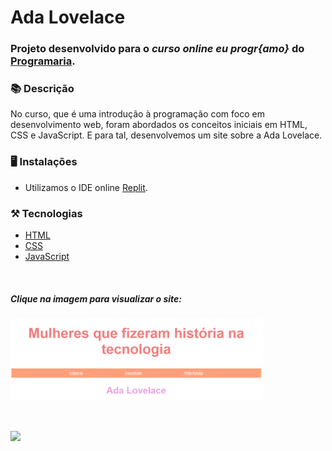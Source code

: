 # Ada Lovelace

### Projeto desenvolvido para o *curso online eu progr{amo}* do [**Programaria**](https://programaria.myedools.com/).

### 📚  Descrição 

No curso, que é uma introdução à programação com foco em desenvolvimento web, foram abordados os conceitos iniciais em HTML, CSS e JavaScript.
E para tal, desenvolvemos um site sobre a Ada Lovelace.

### 🖥️  Instalações

- Utilizamos o IDE online [Replit](https://replit.com/).

### ⚒️  Tecnologias

- [HTML](https://developer.mozilla.org/en-US/docs/Web/HTML)
- [CSS](https://developer.mozilla.org/en-US/docs/Web/CSS)
- [JavaScript](https://developer.mozilla.org/en-US/docs/Web/JavaScript)

&nbsp;


##### Clique na imagem para visualizar o site:


[<img src="img/ada.png" target="_blank" alt="Foto do início da página do site Ada Lovelace" width="80%"/>](https://ada-lovelace.claudinha.repl.co/)

&nbsp;


<a href="https://www.linkedin.com/in/claudia-nogueira-dos-anjos-b71726215/" target="_blank">
        <img src="https://img.shields.io/badge/claudiaanjos-%230077B5.svg?&style=for-the-badge&logo=linkedin&logoColor=white&link=mailto:https://www.linkedin.com/in/claudia-nogueira-dos-anjos-093407180/">
</a>
